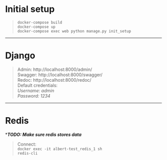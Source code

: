 # Initial setup

>`docker-compose build`<br>
`docker-compose up`<br>
`docker-compose exec web python manage.py init_setup`
<hr>

# Django
>Admin: http://localhost:8000/admin/ <br>
Swagger: http://localhost:8000/swagger/ <br>
Redoc: http://localhost:8000/redoc/ <br>
Default credentials: <br>
*Username: admin* <br>
*Password: 1234* <br>
<hr>

# Redis
****TODO: Make sure redis stores data***
>Connect: <br>
`docker exec -it albert-test_redis_1 sh` <br>
`redis-cli`
